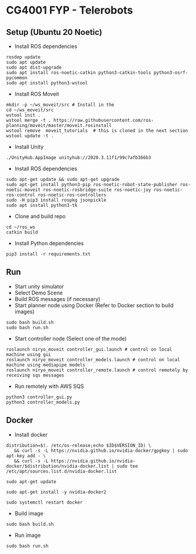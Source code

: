 # CG4001 FYP - Telerobots

## Setup (Ubuntu 20 Noetic)
- Install ROS dependencies
```
rosdep update
sudo apt update
sudo apt dist-upgrade
sudo apt install ros-noetic-catkin python3-catkin-tools python3-osrf-pycommon
sudo apt install python3-wstool
```
- Install ROS Moveit
```
mkdir -p ~/ws_moveit/src # Install in the
cd ~/ws_moveit/src
wstool init .
wstool merge -t . https://raw.githubusercontent.com/ros-planning/moveit/master/moveit.rosinstall
wstool remove  moveit_tutorials  # this is cloned in the next section
wstool update -t .
```
- Install Unity
```
./UnityHub.AppImage unityhub://2020.3.11f1/99c7afb366b3
```
- Install ROS dependencies
```
sudo apt-get update && sudo apt-get upgrade
sudo apt-get install python3-pip ros-noetic-robot-state-publisher ros-noetic-moveit ros-noetic-rosbridge-suite ros-noetic-joy ros-noetic-ros-control ros-noetic-ros-controllers
sudo -H pip3 install rospkg jsonpickle
sudo apt install python3-tk
```
- Clone and build repo
```
cd ~/ros_ws
catkin build
```
- Install Python dependencies
```
pip3 install -r requirements.txt
```

## Run
- Start unity simulator
- Select Demo Scene
- Build ROS messages (if necessary)
- Start planner node using Docker (Refer to Docker section to build images)
```
sudo bash build.sh
sudo bash run.sh
```
- Start controller node (Select one of the mode)
```
roslaunch niryo_moveit controller_gui.launch # control on local machine using gui
roslaunch niryo_moveit controller_models.launch # control on local machine using mediapipe models
roslaunch niryo_moveit controller_remote.launch # control remotely by receiving sqs messages
```
- Run remotely with AWS SQS
```
python3 controller_gui.py
python3 controller_models.py
```

## Docker
- Install docker
```
distribution=$(. /etc/os-release;echo $ID$VERSION_ID) \
   && curl -s -L https://nvidia.github.io/nvidia-docker/gpgkey | sudo apt-key add - \
   && curl -s -L https://nvidia.github.io/nvidia-docker/$distribution/nvidia-docker.list | sudo tee /etc/apt/sources.list.d/nvidia-docker.list
```
```
sudo apt-get update
```
```
sudo apt-get install -y nvidia-docker2
```
```
sudo systemctl restart docker
```
- Build image
```
sudo bash build.sh
```
- Run image
```
sudo bash run.sh
```